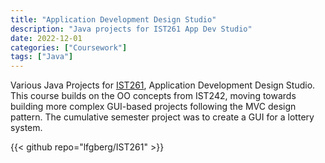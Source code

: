 ```yaml
---
title: "Application Development Design Studio"
description: "Java projects for IST261 App Dev Studio"
date: 2022-12-01
categories: ["Coursework"]
tags: ["Java"]
---
```

Various Java Projects for [IST261](https://bulletins.psu.edu/search/?scontext=courses&search=ist+261), Application Development Design Studio. This course builds on the OO concepts from IST242, moving towards building more complex GUI-based projects following the MVC design pattern. The cumulative semester project was to create a GUI for a lottery system.

{{< github repo="lfgberg/IST261" >}}
